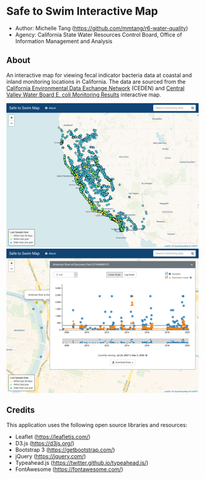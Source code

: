 # Safe to Swim Interactive Map

- Author: Michelle Tang (https://github.com/mmtang/r6-water-quality)
- Agency: California State Water Resources Control Board, Office of Information Management and Analysis

## About

An interactive map for viewing fecal indicator bacteria data at coastal and inland monitoring locations in California. The data are sourced from the [California Environmental Data Exchange Network](http://www.ceden.org/) (CEDEN) and [Central Valley Water Board E. coli Monitoring Results](https://data.ca.gov/dataset/central-valley-water-board-e-coli-monitoring-results) interactive map. 

![Screenshot 1](/assets/screenshot1.png)
![Screenshot2](/assets/screenshot2.png)

## Credits

This application uses the following open source libraries and resources:

- Leaflet (https://leafletjs.com/)
- D3.js (https://d3js.org/)
- Bootstrap 3 (https://getbootstrap.com/)
- jQuery (https://jquery.com/)
- Typeahead.js (https://twitter.github.io/typeahead.js/)
- FontAwesome (https://fontawesome.com/)